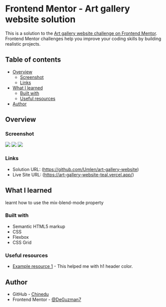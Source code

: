 # Frontend Mentor - Art gallery website solution

This is a solution to the [Art gallery website challenge on Frontend Mentor](https://www.frontendmentor.io/challenges/art-gallery-website-yVdrZlxyA). Frontend Mentor challenges help you improve your coding skills by building realistic projects. 

## Table of contents

- [Overview](#overview)
  - [Screenshot](#screenshot)
  - [Links](#links)
- [What I learned](#what-i-learned)
  - [Built with](#built-with)
  - [Useful resources](#useful-resources)
- [Author](#author)

## Overview

### Screenshot

![](./screenshot/desktop.png)
![](./screenshot/tablet.png)
![](./screenshot/mobile.png)

### Links

- Solution URL: (https://github.com/Umlen/art-gallery-website)
- Live Site URL: (https://art-gallery-website-teal.vercel.app/)

## What I learned
learnt how to use the mix-blend-mode property

### Built with

- Semantic HTML5 markup
- CSS 
- Flexbox
- CSS Grid

### Useful resources

- [Example resource 1](https://codepen.io/aliencash/pen/MGoGXz?editors=1100) - This helped me with h1 header color.

## Author

- GitHub - [Chinedu](https://github.com/Deguzman7)
- Frontend Mentor - [@DeGuzman7](https://www.frontendmentor.io/profile/DeGuzman7)

